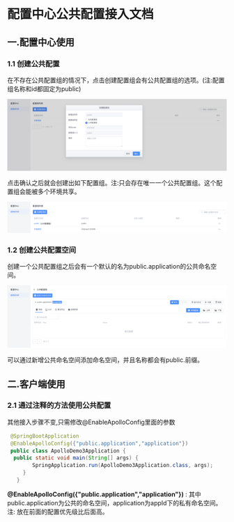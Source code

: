 # 配置中心公共配置接入文档

## 一.配置中心使用

### 1.1 创建公共配置

在不存在公共配置组的情况下，点击创建配置组会有公共配置组的选项。(注:配置组名称和id都固定为public)

![](img/public-config-1.png)

点击确认之后就会创建出如下配置组。注:只会存在唯一一个公共配置组。这个配置组会能被多个环境共享。

![](img/public-config-2.png)

### 1.2 创建公共配置空间

创建一个公共配置组之后会有一个默认的名为public.application的公共命名空间。

![](img/public-config-3.png)

可以通过新增公共命名空间添加命名空间，并且名称都会有public.前缀。

## 二.客户端使用

### 2.1 通过注释的方法使用公共配置

其他接入步骤不变,只需修改@EnableApolloConfig里面的参数

```java
 @SpringBootApplication
 @EnableApolloConfig({"public.application","application"})
 public class ApolloDemo3Application {
  public static void main(String[] args) {
        SpringApplication.run(ApolloDemo3Application.class, args);
     }
   }
```

**@EnableApolloConfig({"public.application","application"})** : 其中public.application为公共的命名空间，application为appId下的私有命名空间。
注: 放在前面的配置优先级比后面高。